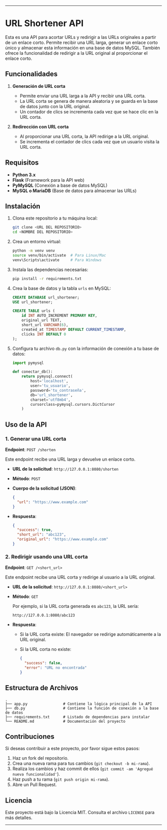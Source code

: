 

---

# URL Shortener API

Esta es una API para acortar URLs y redirigir a las URLs originales a partir de un enlace corto. Permite recibir una URL larga, generar un enlace corto único y almacenar esta información en una base de datos MySQL. También ofrece la funcionalidad de redirigir a la URL original al proporcionar el enlace corto.

## Funcionalidades

1. **Generación de URL corta**
   - Permite enviar una URL larga a la API y recibir una URL corta.
   - La URL corta se genera de manera aleatoria y se guarda en la base de datos junto con la URL original.
   - Un contador de clics se incrementa cada vez que se hace clic en la URL corta.

2. **Redirección con URL corta**
   - Al proporcionar una URL corta, la API redirige a la URL original.
   - Se incrementa el contador de clics cada vez que un usuario visita la URL corta.

## Requisitos

- **Python 3.x**
- **Flask** (Framework para la API web)
- **PyMySQL** (Conexión a base de datos MySQL)
- **MySQL o MariaDB** (Base de datos para almacenar las URLs)

## Instalación

1. Clona este repositorio a tu máquina local:

   ```bash
   git clone <URL DEL REPOSITORIO>
   cd <NOMBRE DEL REPOSITORIO>
   ```

2. Crea un entorno virtual:

   ```bash
   python -m venv venv
   source venv/bin/activate  # Para Linux/Mac
   venv\Scripts\activate     # Para Windows
   ```

3. Instala las dependencias necesarias:

   ```bash
   pip install -r requirements.txt
   ```

4. Crea la base de datos y la tabla `urls` en MySQL:

   ```sql
   CREATE DATABASE url_shortener;
   USE url_shortener;

   CREATE TABLE urls (
       id INT AUTO_INCREMENT PRIMARY KEY,
       original_url TEXT,
       short_url VARCHAR(6),
       created_at TIMESTAMP DEFAULT CURRENT_TIMESTAMP,
       clicks INT DEFAULT 0
   );
   ```

5. Configura tu archivo `db.py` con la información de conexión a tu base de datos:

   ```python
   import pymysql

   def conectar_db():
       return pymysql.connect(
           host='localhost',
           user='tu_usuario',
           password='tu_contraseña',
           db='url_shortener',
           charset='utf8mb4',
           cursorclass=pymysql.cursors.DictCursor
       )
   ```

## Uso de la API

### 1. Generar una URL corta

**Endpoint**: `POST /shorten`

Este endpoint recibe una URL larga y devuelve un enlace corto.

- **URL de la solicitud**: `http://127.0.0.1:8080/shorten`
- **Método**: `POST`
- **Cuerpo de la solicitud (JSON)**:
  
  ```json
  {
    "url": "https://www.example.com"
  }
  ```

- **Respuesta**:
  
  ```json
  {
    "success": true,
    "short_url": "abc123",
    "original_url": "https://www.example.com"
  }
  ```

### 2. Redirigir usando una URL corta

**Endpoint**: `GET /<short_url>`

Este endpoint recibe una URL corta y redirige al usuario a la URL original.

- **URL de la solicitud**: `http://127.0.0.1:8080/<short_url>`
- **Método**: `GET`
  
  Por ejemplo, si la URL corta generada es `abc123`, la URL sería:

  `http://127.0.0.1:8080/abc123`

- **Respuesta**:
  - Si la URL corta existe: El navegador se redirige automáticamente a la URL original.
  - Si la URL corta no existe:

    ```json
    {
      "success": false,
      "error": "URL no encontrada"
    }
    ```

## Estructura de Archivos

```
.
├── app.py                # Contiene la lógica principal de la API
├── db.py                 # Contiene la función de conexión a la base de datos
├── requirements.txt      # Listado de dependencias para instalar
└── README.md             # Documentación del proyecto
```

## Contribuciones

Si deseas contribuir a este proyecto, por favor sigue estos pasos:

1. Haz un fork del repositorio.
2. Crea una nueva rama para tus cambios (`git checkout -b mi-rama`).
3. Realiza los cambios y haz commit de ellos (`git commit -am 'Agregué nueva funcionalidad'`).
4. Haz push a tu rama (`git push origin mi-rama`).
5. Abre un Pull Request.

## Licencia

Este proyecto está bajo la Licencia MIT. Consulta el archivo `LICENSE` para más detalles.

---

